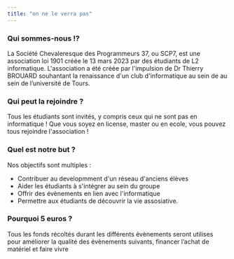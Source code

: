 ```yaml
---
title: "on ne le verra pas"
---
```


### Qui sommes-nous !?

La Société Chevaleresque des Programmeurs 37, ou SCP7, est une association loi 1901 créée le 13 mars 2023 par des étudiants de L2 informatique. L'association a été créée par l'impulsion de Dr Thierry BROUARD souhantant la renaissance d'un club d'informatique au sein de au sein de l’université de Tours. 

### Qui peut la rejoindre ?

Tous les étudiants sont invités, y compris ceux qui ne sont pas en informatique ! Que vous soyez en license, master ou en ecole, vous pouvez tous rejoindre l'association ! 

### Quel est notre but ?

Nos objectifs sont multiples :
 + Contribuer au developmment d'un réseau d'anciens élèves
 + Aider les étudiants à s'intégrer au sein du groupe
 + Offrir des évènements en lien avec l'informatique
 + Permettre aux étudiants de découvrir la vie assosiative.

### Pourquoi 5 euros ?

Tous les fonds récoltés durant les différents évènements seront utilises pour améliorer la qualité des évènements suivants, financer l’achat de matériel et faire vivre  